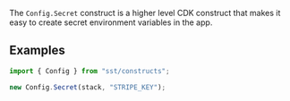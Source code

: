 The `Config.Secret` construct is a higher level CDK construct that makes it easy to create secret environment variables in the app.

## Examples

```js
import { Config } from "sst/constructs";

new Config.Secret(stack, "STRIPE_KEY");
```
